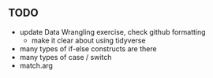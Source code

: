  ## TODO

 - update Data Wrangling exercise, check github formatting
    + make it clear about using tidyverse
 - many types of if-else constructs are there
 - many types of case / switch
 - match.arg

